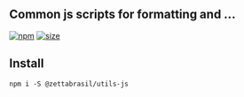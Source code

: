 ## Common js scripts for formatting and ...

[![npm][npm]][npm-url]
[![size][size]][size-url]

## Install

```
npm i -S @zettabrasil/utils-js
```

[npm]: https://badge.fury.io/js/%40zettabrasil%2Futils-js.svg
[npm-url]: https://www.npmjs.com/package/@zettabrasil/utils-js

[size]: https://badgen.net/packagephobia/publish/@zettabrasil/utils-js
[size-url]: https://www.npmjs.com/package/@zettabrasil/utils-js
